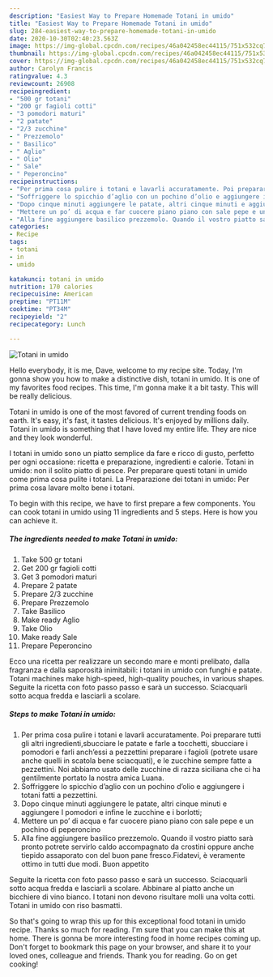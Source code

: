 ```yaml
---
description: "Easiest Way to Prepare Homemade Totani in umido"
title: "Easiest Way to Prepare Homemade Totani in umido"
slug: 284-easiest-way-to-prepare-homemade-totani-in-umido
date: 2020-10-30T02:40:23.563Z
image: https://img-global.cpcdn.com/recipes/46a042458ec44115/751x532cq70/totani-in-umido-recipe-main-photo.jpg
thumbnail: https://img-global.cpcdn.com/recipes/46a042458ec44115/751x532cq70/totani-in-umido-recipe-main-photo.jpg
cover: https://img-global.cpcdn.com/recipes/46a042458ec44115/751x532cq70/totani-in-umido-recipe-main-photo.jpg
author: Carolyn Francis
ratingvalue: 4.3
reviewcount: 26908
recipeingredient:
- "500 gr totani"
- "200 gr fagioli cotti"
- "3 pomodori maturi"
- "2 patate"
- "2/3 zucchine"
- " Prezzemolo"
- " Basilico"
- " Aglio"
- " Olio"
- " Sale"
- " Peperoncino"
recipeinstructions:
- "Per prima cosa pulire i totani e lavarli accuratamente. Poi preparare tutti gli altri ingredienti,sbucciare le patate e farle a tocchetti, sbucciare i pomodori e farli anch’essi a pezzettini preparare i fagioli (potrete usare anche quelli in scatola bene sciacquati), e le zucchine sempre fatte a pezzettini. Noi abbiamo usato delle zucchine di razza siciliana che ci ha gentilmente portato la nostra amica Luana."
- "Soffriggere lo spicchio d’aglio con un pochino d’olio e aggiungere i totani fatti a pezzettini."
- "Dopo cinque minuti aggiungere le patate, altri cinque minuti e aggiungere I pomodori e infine le zucchine e i borlotti;"
- "Mettere un po’ di acqua e far cuocere piano piano con sale pepe e un pochino di peperoncino"
- "Alla fine aggiungere basilico prezzemolo. Quando il vostro piatto sarà pronto potrete servirlo caldo accompagnato da crostini oppure anche tiepido assaporato con del buon pane fresco.Fidatevi, è veramente ottimo in tutti due modi. Buon appetito"
categories:
- Recipe
tags:
- totani
- in
- umido

katakunci: totani in umido 
nutrition: 170 calories
recipecuisine: American
preptime: "PT11M"
cooktime: "PT34M"
recipeyield: "2"
recipecategory: Lunch

---
```



![Totani in umido](https://img-global.cpcdn.com/recipes/46a042458ec44115/751x532cq70/totani-in-umido-recipe-main-photo.jpg)

Hello everybody, it is me, Dave, welcome to my recipe site. Today, I'm gonna show you how to make a distinctive dish, totani in umido. It is one of my favorites food recipes. This time, I'm gonna make it a bit tasty. This will be really delicious.

Totani in umido is one of the most favored of current trending foods on earth. It's easy, it's fast, it tastes delicious. It's enjoyed by millions daily. Totani in umido is something that I have loved my entire life. They are nice and they look wonderful.

I totani in umido sono un piatto semplice da fare e ricco di gusto, perfetto per ogni occasione: ricetta e preparazione, ingredienti e calorie. Totani in umido: non il solito piatto di pesce. Per preparare questi totani in umido come prima cosa pulite i totani. La Preparazione dei totani in umido: Per prima cosa lavare molto bene i totani.


To begin with this recipe, we have to first prepare a few components. You can cook totani in umido using 11 ingredients and 5 steps. Here is how you can achieve it.

<!--inarticleads1-->

##### The ingredients needed to make Totani in umido:

1. Take 500 gr totani
1. Get 200 gr fagioli cotti
1. Get 3 pomodori maturi
1. Prepare 2 patate
1. Prepare 2/3 zucchine
1. Prepare  Prezzemolo
1. Take  Basilico
1. Make ready  Aglio
1. Take  Olio
1. Make ready  Sale
1. Prepare  Peperoncino


Ecco una ricetta per realizzare un secondo mare e monti prelibato, dalla fragranza e dalla saporosità inimitabili: i totani in umido con funghi e patate. Totani machines make high-speed, high-quality pouches, in various shapes. Seguite la ricetta con foto passo passo e sarà un successo. Sciacquarli sotto acqua fredda e lasciarli a scolare. 

<!--inarticleads2-->

##### Steps to make Totani in umido:

1. Per prima cosa pulire i totani e lavarli accuratamente. Poi preparare tutti gli altri ingredienti,sbucciare le patate e farle a tocchetti, sbucciare i pomodori e farli anch’essi a pezzettini preparare i fagioli (potrete usare anche quelli in scatola bene sciacquati), e le zucchine sempre fatte a pezzettini. Noi abbiamo usato delle zucchine di razza siciliana che ci ha gentilmente portato la nostra amica Luana.
1. Soffriggere lo spicchio d’aglio con un pochino d’olio e aggiungere i totani fatti a pezzettini.
1. Dopo cinque minuti aggiungere le patate, altri cinque minuti e aggiungere I pomodori e infine le zucchine e i borlotti;
1. Mettere un po’ di acqua e far cuocere piano piano con sale pepe e un pochino di peperoncino
1. Alla fine aggiungere basilico prezzemolo. Quando il vostro piatto sarà pronto potrete servirlo caldo accompagnato da crostini oppure anche tiepido assaporato con del buon pane fresco.Fidatevi, è veramente ottimo in tutti due modi. Buon appetito


Seguite la ricetta con foto passo passo e sarà un successo. Sciacquarli sotto acqua fredda e lasciarli a scolare. Abbinare al piatto anche un bicchiere di vino bianco. I totani non devono risultare molli una volta cotti. Totani in umido con riso basmatti. 

So that's going to wrap this up for this exceptional food totani in umido recipe. Thanks so much for reading. I'm sure that you can make this at home. There is gonna be more interesting food in home recipes coming up. Don't forget to bookmark this page on your browser, and share it to your loved ones, colleague and friends. Thank you for reading. Go on get cooking!
